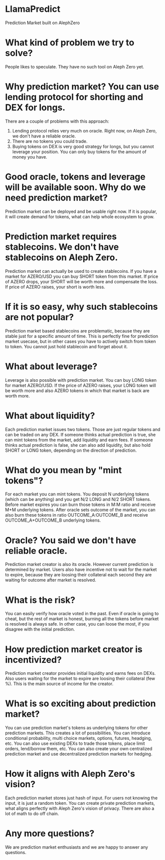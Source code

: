 # LlamaPredict
Prediction Market built on AlephZero

# What kind of problem we try to solve?

People likes to speculate. They have no such tool on Aleph Zero yet.

# Why prediction market? You can use lending protocol for shorting and DEX for longs.

There are a couple of problems with this approach:
1. Lending protocol relies very much on oracle. Right now, on Aleph Zero, we don't have a reliable oracle.
2. There are no tokens you could trade.
3. Buying tokens on DEX is very good strategy for longs, but you cannot leverage your position. You can only buy tokens for the amount of money you have.

# Good oracle, tokens and leverage will be available soon. Why do we need prediction market?

Prediction market can be deployed and be usable right now. If it is popular, it will create demand for tokens, what can help whole ecosystem to grow.

# Prediction market requires stablecoins. We don't have stablecoins on Aleph Zero.

Prediction market can actually be used to create stablecoins. If you have a market for AZERO/USD you can buy SHORT token from this market. If price of AZERO drops, your SHORT will be worth more and compensate the loss. If price of AZERO raises, your short is worth less.

# If it is so easy, why such stablecoins are not popular?

Prediction market based stablecoins are problematic, because they are stable just for a specific amount of time. This is perfectly fine for prediction market usecase, but in other cases you have to actively switch from token to token. You cannot just hold stablecoin and forget about it.

# What about leverage?

Leverage is also possible with prediction market. You can buy LONG token for market AZERO/USD. If the price of AZERO raises, your LONG token will be worth more and also AZERO tokens in which that market is back are worth more. 

# What about liquidity?

Each prediction market issues two tokens. Those are just regular tokens and can be traded on any DEX. If someone thinks actual prediction is true, she can mint tokens from the market, add liquidity and earn fees. If someone thinks actual prediction is false, she can also add liquidity, but also hold SHORT or LONG token, depending on the direction of prediction. 

# What do you mean by "mint tokens"?

For each market you can mint tokens. You deposit N underlying tokens (which can be anything) and you get N/2 LONG and N/2 SHORT tokens. Before market expires you can burn those tokens in M:M ratio and receive M+M underlying tokens. After oracle sets outcome of the market, you can also burn these tokens in ratio OUTCOME_A:OUTCOME_B and receive OUTCOME_A+OUTCOME_B underlying tokens.

# Oracle? You said we don't have reliable oracle.

Prediction market creator is also its oracle. However current prediction is determined by market. Users also have incentive not to wait for the market to expire, because they are loosing their collateral each second they are waiting for outcome after market is resolved.

# What is the risk?

You can easily verify how oracle voted in the past. Even if oracle is going to cheat, but the rest of market is honest, burning all the tokens before market is resolved is always safe. In other case, you can loose the most, if you disagree with the initial prediction.

# How prediction market creator is incentivized?

Prediction market creator provides initial liquidity and earns fees on DEXs. Also users waiting for the market to expire are loosing their collateral (few %). This is the main source of income for the creator.

# What is so exciting about prediction market?

You can use prediction market's tokens as underlying tokens for other prediction markets. This creates a lot of possibilities. You can introduce conditional probability, multi choice markets, options, futures, headging, etc. You can also use existing DEXs to trade those tokens, place limit orders, lend/borrow them, etc. You can also create your own centralized prediction market and use decentralized prediction markets for hedging.

# How it aligns with Aleph Zero's vision?

Each prediction market stores just hash of input. For users not knowing the input, it is just a random token. You can create private prediction markets, what aligns perfectly with Aleph Zero's vision of privacy. There are also a lot of math to do off chain.

# Any more questions?

We are prediction market enthusiasts and we are happy to answer any questions. 
